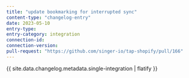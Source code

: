 ```yaml
---
title: "update bookmarking for interrupted sync"
content-type: "changelog-entry"
date: 2023-05-10
entry-type: 
entry-category: integration
connection-id: 
connection-version: 
pull-request: "https://github.com/singer-io/tap-shopify/pull/166"
---
```

{{ site.data.changelog.metadata.single-integration | flatify }}